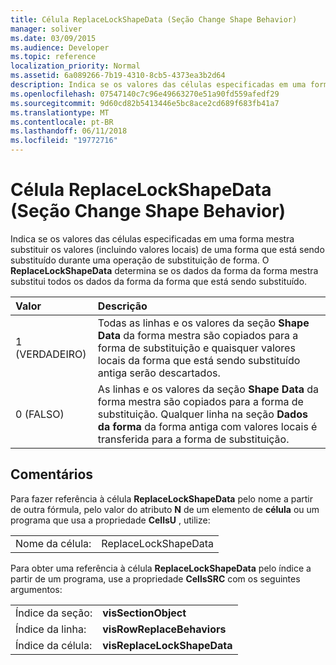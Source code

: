 ```yaml
---
title: Célula ReplaceLockShapeData (Seção Change Shape Behavior)
manager: soliver
ms.date: 03/09/2015
ms.audience: Developer
ms.topic: reference
localization_priority: Normal
ms.assetid: 6a089266-7b19-4310-8cb5-4373ea3b2d64
description: Indica se os valores das células especificadas em uma forma mestra substituir os valores (incluindo valores locais) de uma forma que está sendo substituído durante uma operação de substituição de forma. O ReplaceLockShapeData determina se os dados da forma da forma mestra substitui todos os dados da forma da forma que está sendo substituído.
ms.openlocfilehash: 07547140c7c96e49663270e51a90fd559afedf29
ms.sourcegitcommit: 9d60cd82b5413446e5bc8ace2cd689f683fb41a7
ms.translationtype: MT
ms.contentlocale: pt-BR
ms.lasthandoff: 06/11/2018
ms.locfileid: "19772716"
---
```

# <a name="replacelockshapedata-cell-change-shape-behavior-section"></a>Célula ReplaceLockShapeData (Seção Change Shape Behavior)

Indica se os valores das células especificadas em uma forma mestra substituir os valores (incluindo valores locais) de uma forma que está sendo substituído durante uma operação de substituição de forma. O **ReplaceLockShapeData** determina se os dados da forma da forma mestra substitui todos os dados da forma da forma que está sendo substituído. 
  
|**Valor**|**Descrição**|
|:-----|:-----|
|1 (VERDADEIRO)  <br/> |Todas as linhas e os valores da seção **Shape Data** da forma mestra são copiados para a forma de substituição e quaisquer valores locais da forma que está sendo substituído antiga serão descartados.  <br/> |
|0 (FALSO)  <br/> |As linhas e os valores da seção **Shape Data** da forma mestra são copiados para a forma de substituição. Qualquer linha na seção **Dados da forma** da forma antiga com valores locais é transferida para a forma de substituição.  <br/> |
   
## <a name="remarks"></a>Comentários

Para fazer referência à célula **ReplaceLockShapeData** pelo nome a partir de outra fórmula, pelo valor do atributo **N** de um elemento de **célula** ou um programa que usa a propriedade **CellsU** , utilize: 
  
|||
|:-----|:-----|
| Nome da célula:  <br/> | ReplaceLockShapeData  <br/> |
   
Para obter uma referência à célula **ReplaceLockShapeData** pelo índice a partir de um programa, use a propriedade **CellsSRC** com os seguintes argumentos: 
  
|||
|:-----|:-----|
| Índice da seção:  <br/> |**visSectionObject** <br/> |
| Índice da linha:  <br/> |**visRowReplaceBehaviors** <br/> |
| Índice da célula:  <br/> |**visReplaceLockShapeData** <br/> |
   

